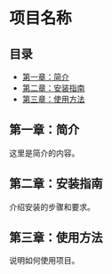 # 项目名称

## 目录
- [第一章：简介](#第一章-简介)
- [第二章：安装指南](#第二章-安装指南)
- [第三章：使用方法](#第三章-使用方法)

## 第一章：简介
这里是简介的内容。

## 第二章：安装指南
介绍安装的步骤和要求。

## 第三章：使用方法
说明如何使用项目。
